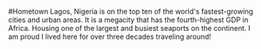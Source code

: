 #Hometown
Lagos, Nigeria is on the top ten of the world's fastest-growing cities and urban areas.
It is a megacity that has the fourth-highest GDP in Africa.
Housing one of the largest and busiest seaports on the continent.
I am proud I lived here for over three decades traveling around!
